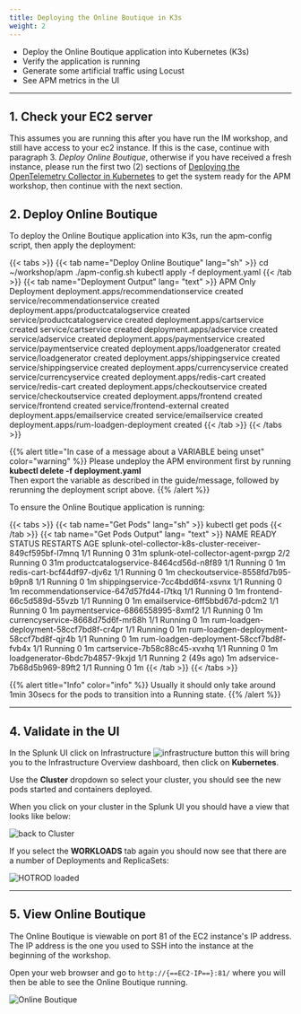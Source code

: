 ```yaml
---
title: Deploying the Online Boutique in K3s
weight: 2
---
```


* Deploy the Online Boutique application into Kubernetes (K3s)
* Verify the application is running
* Generate some artificial traffic using Locust
* See APM metrics in the UI

---

## 1. Check your EC2 server

This assumes you are running this after you have run the IM workshop, and still have access to your ec2 instance.
If this is the case, continue with paragraph 3. *Deploy Online Boutique*,
otherwise if you have received a fresh instance, please run the first two (2) sections of [Deploying the OpenTelemetry Collector in Kubernetes](../../../../imt/docs/gdi/k3s) to get the system ready for the APM workshop, then continue with the next section.

## 2. Deploy Online Boutique

To deploy the Online Boutique application into K3s, run the apm-config script, then apply the deployment:

{{< tabs >}}
{{< tab name="Deploy Online Boutique" lang="sh" >}}
cd ~/workshop/apm
./apm-config.sh
kubectl apply -f deployment.yaml
{{< /tab >}}
{{< tab name="Deployment Output" lang= "text" >}}
APM Only Deployment
deployment.apps/recommendationservice created
service/recommendationservice created
deployment.apps/productcatalogservice created
service/productcatalogservice created
deployment.apps/cartservice created
service/cartservice created
deployment.apps/adservice created
service/adservice created
deployment.apps/paymentservice created
service/paymentservice created
deployment.apps/loadgenerator created
service/loadgenerator created
deployment.apps/shippingservice created
service/shippingservice created
deployment.apps/currencyservice created
service/currencyservice created
deployment.apps/redis-cart created
service/redis-cart created
deployment.apps/checkoutservice created
service/checkoutservice created
deployment.apps/frontend created
service/frontend created
service/frontend-external created
deployment.apps/emailservice created
service/emailservice created
deployment.apps/rum-loadgen-deployment created
{{< /tab >}}
{{< /tabs >}}

{{% alert title="In case of a message about a VARIABLE being unset" color="warning" %}}
Please undeploy the APM environment first by running **kubectl delete -f deployment.yaml**</br>
Then export the variable as described in the guide/message, followed by rerunning the deployment script above.
{{% /alert %}}

To ensure the Online Boutique application is running:

{{< tabs >}}
{{< tab name="Get Pods" lang="sh" >}}
kubectl get pods
{{< /tab >}}
{{< tab name="Get Pods Output" lang= "text" >}}
NAME                                                       READY  STATUS  RESTARTS      AGE
splunk-otel-collector-k8s-cluster-receiver-849cf595bf-l7mnq 1/1   Running   0           31m
splunk-otel-collector-agent-pxrgp                           2/2   Running   0           31m
productcatalogservice-8464cd56d-n8f89                       1/1   Running   0            1m
redis-cart-bcf44df97-djv6z                                  1/1   Running   0            1m
checkoutservice-8558fd7b95-b9pn8                            1/1   Running   0            1m
shippingservice-7cc4bdd6f4-xsvnx                            1/1   Running   0            1m
recommendationservice-647d57fd44-l7tkq                      1/1   Running   0            1m
frontend-66c5d589d-55vzb                                    1/1   Running   0            1m
emailservice-6ff5bbd67d-pdcm2                               1/1   Running   0            1m
paymentservice-6866558995-8xmf2                             1/1   Running   0            1m
currencyservice-8668d75d6f-mr68h                            1/1   Running   0            1m
rum-loadgen-deployment-58ccf7bd8f-cr4pr                     1/1   Running   0            1m
rum-loadgen-deployment-58ccf7bd8f-qjr4b                     1/1   Running   0            1m
rum-loadgen-deployment-58ccf7bd8f-fvb4x                     1/1   Running   0            1m
cartservice-7b58c88c45-xvxhq                                1/1   Running   0            1m
loadgenerator-6bdc7b4857-9kxjd                              1/1   Running   2 (49s ago)  1m
adservice-7b68d5b969-89ft2                                  1/1   Running   0            1m
{{< /tab >}}
{{< /tabs >}}

{{% alert title="Info" color="info" %}}
Usually it should only take around 1min 30secs for the pods to transition into a Running state.
{{% /alert %}}

---

## 4. Validate in the UI

In the Splunk UI click on Infrastructure ![infrastructure button](../../../images/infrastructure.png) this will bring you to the Infrastructure Overview dashboard, then click on **Kubernetes**.

Use the **Cluster** dropdown so select your cluster, you should see the new pods started and containers deployed.

When you click on your cluster in the Splunk UI you should have a view that looks like below:

![back to Cluster](../../../images/online-boutique-k8s.png)

If you select the **WORKLOADS** tab again you should now see that there are a number of Deployments and ReplicaSets:

![HOTROD loaded](../../../images/online-boutique-workload.png)

---

## 5. View Online Boutique

The Online Boutique is viewable on port 81 of the EC2 instance's IP address. The IP address is the one you used to SSH into the instance at the beginning of the workshop.

Open your web browser and go to `http://{==EC2-IP==}:81/` where you will then be able to see the Online Boutique running.

![Online Boutique](../../../images/online-boutique.png)
